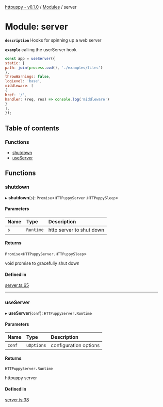 [httpuppy - v0.1.0](../README.md) / [Modules](../modules.md) / server

# Module: server

**`description`** Hooks for spinning up a web server

**`example`** calling the userServer hook
```javascript
const app = useServer({
static: {
path: join(process.cwd(), './examples/files')
},
throwWarnings: false,
logLevel: 'base',
middleware: [
{
href: '/',
handler: (req, res) => console.log('middleware')
}
],
});
```

## Table of contents

### Functions

- [shutdown](server.md#shutdown)
- [useServer](server.md#useserver)

## Functions

### shutdown

▸ **shutdown**(`s`): `Promise`<`HTTPuppyServer.HTTPuppySleep`\>

#### Parameters

| Name | Type | Description |
| :------ | :------ | :------ |
| `s` | `Runtime` | http server to shut down |

#### Returns

`Promise`<`HTTPuppyServer.HTTPuppySleep`\>

void promise to gracefully shut down

#### Defined in

[server.ts:65](https://github.com/abschill/httpuppy/blob/18aaec0/src/server.ts#L65)

___

### useServer

▸ **useServer**(`conf`): `HTTPuppyServer.Runtime`

#### Parameters

| Name | Type | Description |
| :------ | :------ | :------ |
| `conf` | `uOptions` | configuration options |

#### Returns

`HTTPuppyServer.Runtime`

httpuppy server

#### Defined in

[server.ts:38](https://github.com/abschill/httpuppy/blob/18aaec0/src/server.ts#L38)

